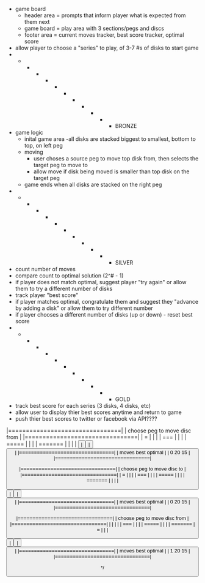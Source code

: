 - game board
    - header area = prompts that inform player what is expected from them next
    - game board = play area with 3 sections/pegs and discs
    - footer area = current moves tracker, best score tracker, optimal score
- allow player to choose a "series" to play, of 3-7 #s of disks to start game
- - - - - - - - - - - - BRONZE
- game logic
    - inital game area
        -all disks are stacked biggest to smallest, bottom to top, on left peg
    - moving
        - user choses a source peg to move top disk from, then selects the target peg to move to
        - allow move if disk being moved is smaller than top disk on the target peg
    - game ends when all disks are stacked on the right peg
 - - - - - - - - - - - - SILVER
 - count number of moves
 - compare count to optimal solution (2^# - 1)
 - if player does not match optimal, suggest player "try again" or allow them to try a different number of disks
 - track player "best score"
 - if player matches optimal, congratulate them and suggest they "advance by adding a disk" or allow them to try different number
 - if player chooses a different number of disks (up or down) - reset best score
 - - - - - - - - - - - - GOLD
 - track best score for each series (3 disks, 4 disks, etc)
 - allow user to display thier best scores anytime and return to game
 - push thier best scores to twitter or facebook via API????

|================================|
|  choose peg to move disc from  |
|================================|
|    =     |          |          |
|   ===    |          |          |
|  =====   |          |          |
| =======  |          |          | 
| <button> | <button> | <button> |
|================================|
|  moves      best       optimal |
|    0         20           15   | 
|================================|

|================================|
|  choose peg to move disc to    |
|================================|
|    =     |          |          |
|   ===    |          |          |
|  =====   |          |          |
| =======  |          |          | 
| <BUTTON> | <button> | <button> |
|================================|
|  moves      best       optimal |
|    0         20           15   | 
|================================|

|================================|
|  choose peg to move disc from  |
|================================|
|          |          |          |
|   ===    |          |          |
|  =====   |          |          |
| =======  |    =     |          | 
| <button> | <BUTTON> | <button> |
|================================|
|  moves      best       optimal |
|    1         20           15   | 
|================================|

*/
